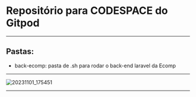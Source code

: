 # Repositório para CODESPACE do Gitpod

---

## Pastas:

* back-ecomp: pasta de .sh para rodar o back-end laravel da Ecomp

---

![20231101_175451](https://hackmd.io/_uploads/SyIUgFPUp.jpg)

---
